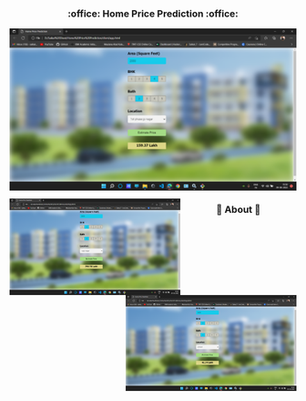 <h3 align="center">:office: Home Price Prediction :office:</h3>
<img src="img/img1.png" align="center" Width="1000">

<img src="img/img2.png" align="left" Width="300">  <img src="img/img3.png" align="right" Width="300">

<h3 align="center">🔭 About 🔭</h3>




